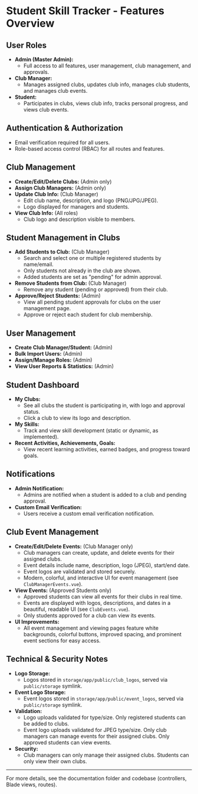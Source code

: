 # Student Skill Tracker - Features Overview

## User Roles
- **Admin (Master Admin):**
  - Full access to all features, user management, club management, and approvals.
- **Club Manager:**
  - Manages assigned clubs, updates club info, manages club students, and manages club events.
- **Student:**
  - Participates in clubs, views club info, tracks personal progress, and views club events.

## Authentication & Authorization
- Email verification required for all users.
- Role-based access control (RBAC) for all routes and features.

## Club Management
- **Create/Edit/Delete Clubs:** (Admin only)
- **Assign Club Managers:** (Admin only)
- **Update Club Info:** (Club Manager)
  - Edit club name, description, and logo (PNG/JPG/JPEG).
  - Logo displayed for managers and students.
- **View Club Info:** (All roles)
  - Club logo and description visible to members.

## Student Management in Clubs
- **Add Students to Club:** (Club Manager)
  - Search and select one or multiple registered students by name/email.
  - Only students not already in the club are shown.
  - Added students are set as "pending" for admin approval.
- **Remove Students from Club:** (Club Manager)
  - Remove any student (pending or approved) from their club.
- **Approve/Reject Students:** (Admin)
  - View all pending student approvals for clubs on the user management page.
  - Approve or reject each student for club membership.

## User Management
- **Create Club Manager/Student:** (Admin)
- **Bulk Import Users:** (Admin)
- **Assign/Manage Roles:** (Admin)
- **View User Reports & Statistics:** (Admin)

## Student Dashboard
- **My Clubs:**
  - See all clubs the student is participating in, with logo and approval status.
  - Click a club to view its logo and description.
- **My Skills:**
  - Track and view skill development (static or dynamic, as implemented).
- **Recent Activities, Achievements, Goals:**
  - View recent learning activities, earned badges, and progress toward goals.

## Notifications
- **Admin Notification:**
  - Admins are notified when a student is added to a club and pending approval.
- **Custom Email Verification:**
  - Users receive a custom email verification notification.

## Club Event Management
- **Create/Edit/Delete Events:** (Club Manager only)
  - Club managers can create, update, and delete events for their assigned clubs.
  - Event details include name, description, logo (JPEG), start/end date.
  - Event logos are validated and stored securely.
  - Modern, colorful, and interactive UI for event management (see `ClubManagerEvents.vue`).
- **View Events:** (Approved Students only)
  - Approved students can view all events for their clubs in real time.
  - Events are displayed with logos, descriptions, and dates in a beautiful, readable UI (see `ClubEvents.vue`).
  - Only students approved for a club can view its events.
- **UI Improvements:**
  - All event management and viewing pages feature white backgrounds, colorful buttons, improved spacing, and prominent event sections for easy access.

## Technical & Security Notes
- **Logo Storage:**
  - Logos stored in `storage/app/public/club_logos`, served via `public/storage` symlink.
- **Event Logo Storage:**
  - Event logos stored in `storage/app/public/event_logos`, served via `public/storage` symlink.
- **Validation:**
  - Logo uploads validated for type/size. Only registered students can be added to clubs.
  - Event logo uploads validated for JPEG type/size. Only club managers can manage events for their assigned clubs. Only approved students can view events.
- **Security:**
  - Club managers can only manage their assigned clubs. Students can only view their own clubs.

---
For more details, see the documentation folder and codebase (controllers, Blade views, routes).
